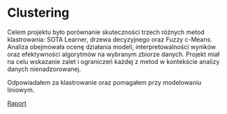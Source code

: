 # Clustering
Celem projektu było porównanie skuteczności trzech różnych metod klastrowania: SOTA Learner, drzewa decyzyjnego oraz Fuzzy c-Means. Analiza obejmowała ocenę działania modeli, interpretowalności wyników oraz efektywności algorytmów na wybranym zbiorze danych. Projekt miał na celu wskazanie zalet i ograniczeń każdej z metod w kontekście analizy danych nienadzorowanej.

Odpowiadałem za klastrowanie oraz pomagałem przy modelowaniu liniowym. 

[Raport](Raport.pdf)
